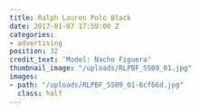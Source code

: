 ```yaml
---
title: Ralph Lauren Polo Black
date: 2017-01-07 17:59:00 Z
categories:
- advertising
position: 32
credit_text: 'Model: Nacho Figuera'
thumbnail_image: "/uploads/RLPBF_SS09_01.jpg"
images:
- path: "/uploads/RLPBF_SS09_01-6cf66d.jpg"
  class: half
---
```


